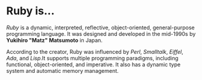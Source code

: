 # Ruby is...

*Ruby* is a dynamic, interpreted, reflective, object-oriented, general-purpose programming language. It was designed and developed in the mid-1990s by **Yukihiro "Matz" Matsumoto** in Japan.

According to the creator, Ruby was influenced by *Perl*, *Smalltalk*, *Eiffel*, *Ada*, and *Lisp*.It supports multiple programming paradigms, including functional, object-oriented, and imperative. It also has a dynamic type system and automatic memory management.
